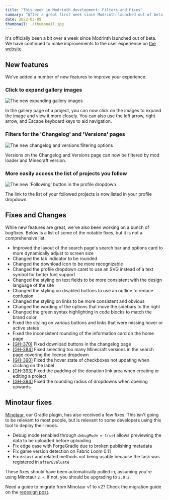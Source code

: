 ```yaml
---
title: "This week in Modrinth development: Filters and Fixes"
summary: "After a great first week since Modrinth launched out of beta, we have continued to improve the user interface based on feedback."
date: 2022-03-09
thumbnail: ./thumbnail.jpg
---
```


It's officially been a bit over a week since Modrinth launched out of beta. We have continued to make improvements to the user experience on [the website](https://modrinth.com).

## New features

We've added a number of new features to improve your experience.

### Click to expand gallery images

![The new expanding gallery images](./expand-gallery.jpg)

In the gallery page of a project, you can now click on the images to expand the image and view it more closely. You can also use the left arrow, right arrow, and Escape keyboard keys to aid navigation.

### Filters for the 'Changelog' and 'Versions' pages

![The new changelog and versions filtering options](./version-filters.jpg)

Versions on the Changelog and Versions page can now be filtered by mod loader and Minecraft version.

### More easily access the list of projects you follow

![The new 'Following' button in the profile dropdown](./following.jpg)

The link to the list of your followed projects is now listed in your profile dropdown.

## Fixes and Changes

While new features are great, we've also been working on a bunch of bugfixes. Below is a list of some of the notable fixes, but it is not a comprehensive list.

- Improved the layout of the search page's search bar and options card to more dynamically adjust to screen size
- Changed the tab indicator to be rounded
- Changed the download icon to be more recognizable
- Changed the profile dropdown caret to use an SVG instead of a text symbol for better font support
- Changed the styling on text fields to be more consistent with the design language of the site
- Changed the styling on disabled buttons to use an outline to reduce confusion
- Changed the styling on links to be more consistent and obvious
- Changed the wording of the options that move the sidebars to the right
- Changed the green syntax highlighting in code blocks to match the brand color
- Fixed the styling on various buttons and links that were missing hover or active states
- Fixed the inconsistent rounding of the information card on the home page
- [[GH-370]](https://github.com/modrinth/knossos/issues/370) Fixed download buttons in the changelog page
- [[GH-384]](https://github.com/modrinth/knossos/issues/384) Fixed selecting too many Minecraft versions in the search page covering the license dropdown
- [[GH-390]](https://github.com/modrinth/knossos/issues/390) Fixed the hover state of checkboxes not updating when clicking on the label
- [[GH-393]](https://github.com/modrinth/knossos/issues/393) Fixed the padding of the donation link area when creating or editing a project
- [[GH-394]](https://github.com/modrinth/knossos/issues/394) Fixed the rounding radius of dropdowns when opening upwards

## Minotaur fixes

[Minotaur](https://github.com/modrinth/minotaur), our Gradle plugin, has also received a few fixes. This isn't going to be relevant to most people, but is relevant to some developers using this tool to deploy their mods.

- Debug mode (enabled through `debugMode = true`) allows previewing the data to be uploaded before uploading
- Fix edge case with ForgeGradle due to broken publishing metadata
- Fix game version detection on Fabric Loom 0.11
- Fix `doLast` and related methods not being usable because the task was registered in `afterEvaluate`

These fixes should have been automatically pulled in, assuming you're using Minotaur `2.+`. If not, you should be upgrading to `2.0.2`.

Need a guide to migrate from Minotaur v1 to v2? Check the migration guide on the [redesign post](../redesign/#minotaur).
